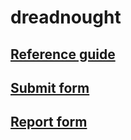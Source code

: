 # dreadnought
<head>
<style type="text/css">

body {
	@font-face{
		font-family:DejaVu Sans;
		src:url(https://arisment.net/font/DejaVuSansMono_0.ttf);
	}
    background: none; 
    background-size: cover;
    font-family: "DejaVu Sans";
    font-size: 1.25rem;
    line-height: 1.5;
}

</style>
</head>

<body>
<h2><a href="/source/instrument/A Basic guide to Harvard Referencing.pdf">Reference guide</a></h2>
<h2><a href="/source/instrument/EBU5402 Group Process Form.doc">Submit form</a></h2>
<h2><a href="/source/instrument/EBU5402_Coursework_Report Template.doc">Report form</a></h2>

</body>